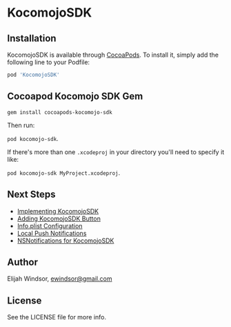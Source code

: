 # KocomojoSDK

## Installation

KocomojoSDK is available through [CocoaPods](http://cocoapods.org). To install
it, simply add the following line to your Podfile:

```ruby
pod 'KocomojoSDK'
```

## Cocoapod Kocomojo SDK Gem

`gem install cocoapods-kocomojo-sdk`

Then run: 

`pod kocomojo-sdk`.  

If there's more than one `.xcodeproj` in your directory you'll need to specify it like: 

`pod kocomojo-sdk MyProject.xcodeproj`.


## Next Steps

- [Implementing KocomojoSDK](https://github.com/KocomojoLLC/KocomojoSDK/wiki/1.-Implementing-KocomojoSDK)
- [Adding KocomojoSDK Button](https://github.com/KocomojoLLC/KocomojoSDK/wiki/2.-Adding-KocomojoSDKButton)
- [Info.plist Configuration](https://github.com/KocomojoLLC/KocomojoSDK/wiki/3.-Info.plist-Configuration)
- [Local Push Notifications](https://github.com/KocomojoLLC/KocomojoSDK/wiki/4.-Local-Push-Notifications)
- [NSNotifications for KocomojoSDK](https://github.com/KocomojoLLC/KocomojoSDK/wiki/5.-NSNotifications-for-KocomojoSDK)

## Author

Elijah Windsor, ewindsor@gmail.com

## License

See the LICENSE file for more info.

